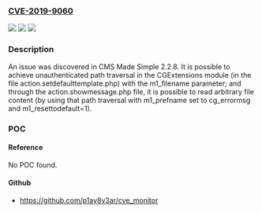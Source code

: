 ### [CVE-2019-9060](https://cve.mitre.org/cgi-bin/cvename.cgi?name=CVE-2019-9060)
![](https://img.shields.io/static/v1?label=Product&message=n%2Fa&color=blue)
![](https://img.shields.io/static/v1?label=Version&message=n%2Fa&color=blue)
![](https://img.shields.io/static/v1?label=Vulnerability&message=n%2Fa&color=brighgreen)

### Description

An issue was discovered in CMS Made Simple 2.2.8. It is possible to achieve unauthenticated path traversal in the CGExtensions module (in the file action.setdefaulttemplate.php) with the m1_filename parameter; and through the action.showmessage.php file, it is possible to read arbitrary file content (by using that path traversal with m1_prefname set to cg_errormsg and m1_resettodefault=1).

### POC

#### Reference
No POC found.

#### Github
- https://github.com/p1ay8y3ar/cve_monitor

